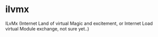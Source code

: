 ilvmx
=====

ILvMx (Internet Land of virtual Magic and excitement, or Internet Load virtual Module exchange, not sure yet..)
